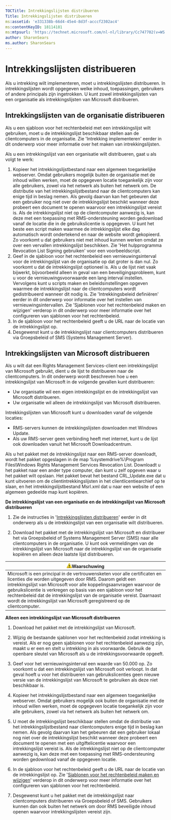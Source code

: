 ```yaml
---
TOCTitle: Intrekkingslijsten distribueren
Title: Intrekkingslijsten distribueren
ms:assetid: 'e331338b-66d4-45e4-8d3f-acccf2302ac4'
ms:contentKeyID: 18114181
ms:mtpsurl: 'https://technet.microsoft.com/nl-nl/library/Cc747702(v=WS.10)'
author: SharonSears
ms.author: SharonSears
---
```


Intrekkingslijsten distribueren
===============================

Als u intrekking wilt implementeren, moet u intrekkingslijsten distribueren. In intrekkingslijsten wordt opgegeven welke inhoud, toepassingen, gebruikers of andere principals zijn ingetrokken. U kunt zowel intrekkingslijsten van een organisatie als intrekkingslijsten van Microsoft distribueren.

Intrekkingslijsten van de organisatie distribueren
--------------------------------------------------

Als u een sjabloon voor het rechtenbeleid met een intrekkingslijst wilt gebruiken, moet u de intrekkingslijst beschikbaar stellen aan de clientcomputers in de organisatie. Zie 'Intrekking implementeren' eerder in dit onderwerp voor meer informatie over het maken van intrekkingslijsten.

Als u een intrekkingslijst van een organisatie wilt distribueren, gaat u als volgt te werk:

1.  Kopieer het intrekkingslijstbestand naar een algemeen toegankelijke webserver. Omdat gebruikers mogelijk buiten de organisatie met de inhoud willen werken, moet de opgegeven locatie toegankelijk zijn voor alle gebruikers, zowel via het netwerk als buiten het netwerk om.
    De distributie van het intrekkingslijstbestand naar de clientcomputers kan enige tijd in beslag nemen. Als gevolg daarvan kan het gebeuren dat een gebruiker nog niet over de intrekkingslijst beschikt wanneer deze probeert een document te openen waarvoor een intrekkingslijst vereist is. Als de intrekkingslijst niet op de clientcomputer aanwezig is, kan deze met een toepassing met RMS-ondersteuning worden gedownload vanaf de locatie die in de gebruikslicentie is opgegeven.
    U kunt het beste een script maken waarmee de intrekkingslijst elke dag automatisch wordt ondertekend en naar de website wordt gekopieerd. Zo voorkomt u dat gebruikers niet met inhoud kunnen werken omdat ze over een vervallen intrekkingslijst beschikken. Zie 'Het hulpprogramma Revocation List Signing gebruiken' voor een voorbeeldscript.
2.  Geef in de sjabloon voor het rechtenbeleid een vernieuwingsinterval voor de intrekkingslijst van de organisatie op dat groter is dan nul. Zo voorkomt u dat de intrekkingslijst optioneel is. Als u de lijst niet vaak bijwerkt, bijvoorbeeld alleen in geval van een beveiligingsprobleem, kunt u voor de vernieuwingsvoorwaarde een lang interval instellen. Vervolgens kunt u scripts maken en beleidsinstellingen opgeven waarmee de intrekkingslijst naar de clientcomputers wordt gedistribueerd wanneer dit nodig is. Zie 'Intrekkingsbeleid definiëren' eerder in dit onderwerp voor informatie over het instellen van vernieuwingsintervallen. Zie 'Sjablonen voor het rechtenbeleid maken en wijzigen' verderop in dit onderwerp voor meer informatie over het configureren van sjablonen voor het rechtenbeleid.
3.  In de sjabloon voor het rechtenbeleid geeft u de URL naar de locatie van de intrekkingslijst op.
4.  Desgewenst kunt u de intrekkingslijst naar clientcomputers distribueren via Groepsbeleid of SMS (Systems Management Server).

Intrekkingslijsten van Microsoft distribueren
---------------------------------------------

Als u wilt dat een Rights Management Services-client een intrekkingslijst van Microsoft gebruikt, dient u de lijst te distribueren naar de clientcomputers. In dit onderwerp wordt beschreven hoe u een intrekkingslijst van Microsoft in de volgende gevallen kunt distribueren:

-   Uw organisatie wil een eigen intrekkingslijst en de intrekkingslijst van Microsoft distribueren.
-   Uw organisatie wil alleen de intrekkingslijst van Microsoft distribueren.

Intrekkingslijsten van Microsoft kunt u downloaden vanaf de volgende locaties:

-   RMS-servers kunnen de intrekkingslijsten downloaden met Windows Update.
-   Als uw RMS-server geen verbinding heeft met internet, kunt u de lijst ook downloaden vanuit het Microsoft Downloadcentrum.

Als u het pakket met de intrekkingslijst naar een RMS-server downloadt, wordt het pakket opgeslagen in de map %systemdrive%\\Program Files\\Windows Rights Management Services Revocation List. Downloadt u het pakket naar een ander type computer, dan kunt u zelf opgeven waar u het pakket wilt opslaan. Het pakket bevat het bestand CRL\_Update.exe dat u kunt uitvoeren om de clientintrekkingslijsten in het clientlicentiearchief op te slaan, en het intrekkingslijstbestand Msrl.xml dat u naar een website of een algemeen gedeelde map kunt kopiëren.

**De intrekkingslijst van een organisatie en de intrekkingslijst van Microsoft distribueren**
1.  Zie de instructies in '[Intrekkingslijsten distribueren](https://technet.microsoft.com/e331338b-66d4-45e4-8d3f-acccf2302ac4)' eerder in dit onderwerp als u de intrekkingslijst van een organisatie wilt distribueren.

2.  Download het pakket met de intrekkingslijst van Microsoft en distribueer het via Groepsbeleid of Systems Management Server (SMS) naar alle clientcomputers in de organisatie. U kunt ook vermeldingen van de intrekkingslijst van Microsoft naar de intrekkingslijst van de organisatie kopiëren en alleen deze laatste lijst distribueren.

| ![](/security-updates/images/Cc747702.Caution(WS.10).gif)Waarschuwing                                                                                                                                                                                                                                                                                                                                                         |
|------------------------------------------------------------------------------------------------------------------------------------------------------------------------------------------------------------------------------------------------------------------------------------------------------------------------------------------------------------------------------------------------------------------------------------------|
| Microsoft is een principal in de vertrouwensketen voor alle certificaten en licenties die worden uitgegeven door RMS. Daarom geldt een intrekkingslijst van Microsoft voor alle koppelingsaanvragen waarvoor de gebruikslicentie is verkregen op basis van een sjabloon voor het rechtenbeleid dat de intrekkingslijst van de organisatie vereist. Daarnaast wordt de intrekkingslijst van Microsoft geregistreerd op de clientcomputer. |

**Alleen een intrekkingslijst van Microsoft distribueren**
1.  Download het pakket met de intrekkingslijst van Microsoft.

2.  Wijzig de bestaande sjablonen voor het rechtenbeleid zodat intrekking is vereist. Als er nog geen sjablonen voor het rechtenbeleid aanwezig zijn, maakt u er een en stelt u intrekking in als voorwaarde. Gebruik de openbare sleutel van Microsoft als u de intrekkingsvoorwaarde opgeeft.

3.  Geef voor het vernieuwingsinterval een waarde van 50.000 op. Zo voorkomt u dat een intrekkingslijst van Microsoft ooit verloopt. In dat geval hoeft u voor het distribueren van gebruikslicenties geen nieuwe versie van de intrekkingslijst van Microsoft te gebruiken als deze niet beschikbaar is.

4.  Kopieer het intrekkingslijstbestand naar een algemeen toegankelijke webserver. Omdat gebruikers mogelijk ook buiten de organisatie met de inhoud willen werken, moet de opgegeven locatie toegankelijk zijn voor alle gebruikers, zowel via het netwerk als buiten het netwerk om.

5.  U moet de intrekkingslijst beschikbaar stellen omdat de distributie van het intrekkingslijstbestand naar clientcomputers enige tijd in beslag kan nemen. Als gevolg daarvan kan het gebeuren dat een gebruiker lokaal nog niet over de intrekkingslijst beschikt wanneer deze probeert een document te openen met een uitgiftelicentie waarvoor een intrekkingslijst vereist is. Als de intrekkingslijst niet op de clientcomputer aanwezig is, kan deze met een toepassing met RMS-ondersteuning worden gedownload vanaf de opgegeven locatie.

6.  In de sjabloon voor het rechtenbeleid geeft u de URL naar de locatie van de intrekkingslijst op. Zie '[Sjablonen voor het rechtenbeleid maken en wijzigen](https://technet.microsoft.com/6014176f-ef71-4d29-b3e3-da129c18563d)' verderop in dit onderwerp voor meer informatie over het configureren van sjablonen voor het rechtenbeleid.

7.  Desgewenst kunt u het pakket met de intrekkingslijst naar clientcomputers distribueren via Groepsbeleid of SMS. Gebruikers kunnen dan ook buiten het netwerk om door RMS beveiligde inhoud openen waarvoor intrekkingslijsten vereist zijn.
